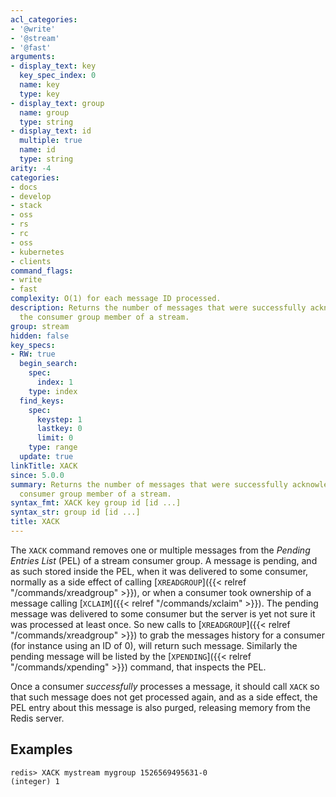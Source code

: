 ```yaml
---
acl_categories:
- '@write'
- '@stream'
- '@fast'
arguments:
- display_text: key
  key_spec_index: 0
  name: key
  type: key
- display_text: group
  name: group
  type: string
- display_text: id
  multiple: true
  name: id
  type: string
arity: -4
categories:
- docs
- develop
- stack
- oss
- rs
- rc
- oss
- kubernetes
- clients
command_flags:
- write
- fast
complexity: O(1) for each message ID processed.
description: Returns the number of messages that were successfully acknowledged by
  the consumer group member of a stream.
group: stream
hidden: false
key_specs:
- RW: true
  begin_search:
    spec:
      index: 1
    type: index
  find_keys:
    spec:
      keystep: 1
      lastkey: 0
      limit: 0
    type: range
  update: true
linkTitle: XACK
since: 5.0.0
summary: Returns the number of messages that were successfully acknowledged by the
  consumer group member of a stream.
syntax_fmt: XACK key group id [id ...]
syntax_str: group id [id ...]
title: XACK
---
```

The `XACK` command removes one or multiple messages from the
*Pending Entries List* (PEL) of a stream consumer group. A message is pending,
and as such stored inside the PEL, when it was delivered to some consumer,
normally as a side effect of calling [`XREADGROUP`]({{< relref "/commands/xreadgroup" >}}), or when a consumer took
ownership of a message calling [`XCLAIM`]({{< relref "/commands/xclaim" >}}). The pending message was delivered to
some consumer but the server is yet not sure it was processed at least once.
So new calls to [`XREADGROUP`]({{< relref "/commands/xreadgroup" >}}) to grab the messages history for a consumer
(for instance using an ID of 0), will return such message.
Similarly the pending message will be listed by the [`XPENDING`]({{< relref "/commands/xpending" >}}) command,
that inspects the PEL.

Once a consumer *successfully* processes a message, it should call `XACK`
so that such message does not get processed again, and as a side effect,
the PEL entry about this message is also purged, releasing memory from the
Redis server.

## Examples

```
redis> XACK mystream mygroup 1526569495631-0
(integer) 1
```

